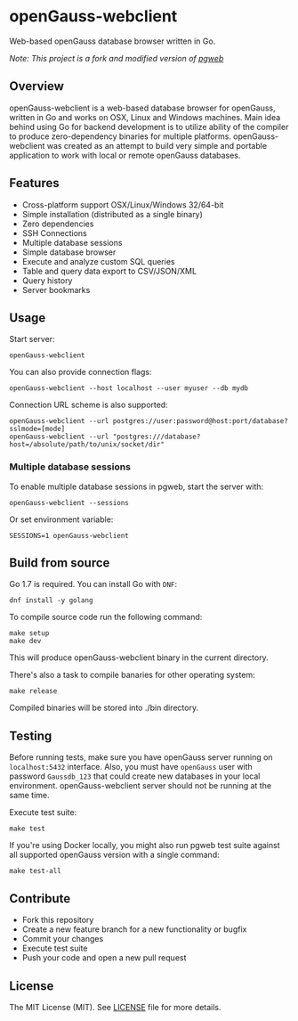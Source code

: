 # openGauss-webclient

Web-based openGauss database browser written in Go.

*Note: This project is a fork and modified version of [pgweb](https://github.com/sosedoff/pgweb)*

## Overview

openGauss-webclient is a web-based database browser for openGauss, written in Go and works
on OSX, Linux and Windows machines. Main idea behind using Go for backend development
is to utilize ability of the compiler to produce zero-dependency binaries for 
multiple platforms. openGauss-webclient was created as an attempt to build very simple and portable
application to work with local or remote openGauss databases.


## Features

- Cross-platform support OSX/Linux/Windows 32/64-bit
- Simple installation (distributed as a single binary)
- Zero dependencies
- SSH Connections
- Multiple database sessions
- Simple database browser
- Execute and analyze custom SQL queries
- Table and query data export to CSV/JSON/XML
- Query history
- Server bookmarks

## Usage

Start server:

```
openGauss-webclient
```

You can also provide connection flags:

```
openGauss-webclient --host localhost --user myuser --db mydb
```

Connection URL scheme is also supported:

```
openGauss-webclient --url postgres://user:password@host:port/database?sslmode=[mode]
openGauss-webclient --url "postgres:///database?host=/absolute/path/to/unix/socket/dir"
```

### Multiple database sessions

To enable multiple database sessions in pgweb, start the server with:

```
openGauss-webclient --sessions
```

Or set environment variable:

```
SESSIONS=1 openGauss-webclient
```


## Build from source

Go 1.7 is required. You can install Go with `DNF`:

```
dnf install -y golang
```

To compile source code run the following command:
```
make setup
make dev
```

This will produce openGauss-webclient binary in the current directory.

There's also a task to compile banaries for other operating system:
```
make release
```

Compiled binaries will be stored into ./bin directory.


## Testing

Before running tests, make sure you have openGauss server running on `localhost:5432`
interface. Also, you must have `openGauss` user with password `Gaussdb_123` that could create new databases
in your local environment. openGauss-webclient server should not be running at the same time.

Execute test suite:

```
make test
```

If you're using Docker locally, you might also run pgweb test suite against
all supported openGauss version with a single command:

```
make test-all
```

## Contribute

- Fork this repository
- Create a new feature branch for a new functionality or bugfix
- Commit your changes
- Execute test suite
- Push your code and open a new pull request

## License

The MIT License (MIT). See [LICENSE](LICENSE) file for more details.

